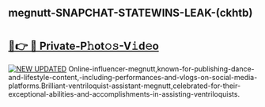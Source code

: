 ## megnutt-SNAPCHAT-STATEWINS-LEAK-(ckhtb)


# <h2><a href="https://mediaupload.pro?-20M">🔗👉 🔴 Private-P𝚑ot𝚘𝚜-V𝚒d𝚎o</a></h2>

[![NEW UPDATED](https://i.imgur.com/0qMVB7G.gif)](https://mediaupload.pro?-20M)
Online-influencer-megnutt,known-for-publishing-dance-and-lifestyle-content,-including-performances-and-vlogs-on-social-media-platforms.Brilliant-ventriloquist-assistant-megnutt,celebrated-for-their-exceptional-abilities-and-accomplishments-in-assisting-ventriloquists.  